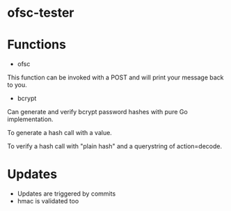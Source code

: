 # ofsc-tester

# Functions

- ofsc

This function can be invoked with a POST and will print your message back to you.

- bcrypt

Can generate and verify bcrypt password hashes with pure Go implementation.

To generate a hash call with a value.

To verify a hash call with "plain hash" and a querystring of action=decode.

# Updates

- Updates are triggered by commits
- hmac is validated too

